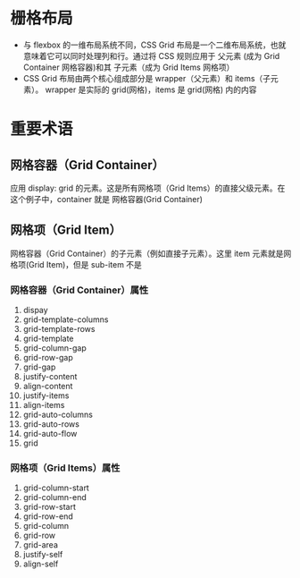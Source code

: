 # 栅格布局
- 与 flexbox 的一维布局系统不同，CSS Grid 布局是一个二维布局系统，也就意味着它可以同时处理列和行。通过将 CSS 规则应用于 父元素 (成为 Grid Container 网格容器)和其 子元素（成为 Grid Items 网格项）
- CSS Grid 布局由两个核心组成部分是 wrapper（父元素）和 items（子元素）。 wrapper 是实际的 grid(网格)，items 是 grid(网格) 内的内容
  
# 重要术语
## 网格容器（Grid Container）
应用 display: grid 的元素。这是所有网格项（Grid Items）的直接父级元素。在这个例子中，container 就是 网格容器(Grid Container)
## 网格项（Grid Item）
网格容器（Grid Container）的子元素（例如直接子元素）。这里 item 元素就是网格项(Grid Item)，但是 sub-item 不是
### 网格容器（Grid Container）属性

1. dispay
2. grid-template-columns
3. grid-template-rows
4. grid-template
5. grid-column-gap
6. grid-row-gap
7. grid-gap
8. justify-content
9. align-content
10. justify-items
11. align-items
12. grid-auto-columns
13. grid-auto-rows
14. grid-auto-flow
15. grid

### 网格项（Grid Items）属性
1. grid-column-start
2. grid-column-end
3. grid-row-start
4. grid-row-end
5. grid-column
6. grid-row
7. grid-area
8. justify-self
9. align-self